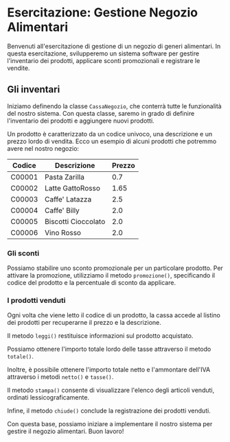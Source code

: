 # Esercitazione: Gestione Negozio Alimentari

Benvenuti all'esercitazione di gestione di un negozio di generi alimentari. In questa esercitazione, svilupperemo un sistema software per gestire l'inventario dei prodotti, applicare sconti promozionali e registrare le vendite.

## Gli inventari

Iniziamo definendo la classe `CassaNegozio`, che conterrà tutte le funzionalità del nostro sistema. Con questa classe, saremo in grado di definire l'inventario dei prodotti e aggiungere nuovi prodotti.

Un prodotto è caratterizzato da un codice univoco, una descrizione e un prezzo lordo di vendita. Ecco un esempio di alcuni prodotti che potremmo avere nel nostro negozio:

| Codice | Descrizione         | Prezzo |
| ------ | ------------------- | ------ |
| C00001 | Pasta Zarilla       | 0.7    |
| C00002 | Latte GattoRosso    | 1.65   |
| C00003 | Caffe' Latazza      | 2.5    |
| C00004 | Caffe' Billy        | 2.0    |
| C00005 | Biscotti Cioccolato | 2.0    |
| C00006 | Vino Rosso          | 2.0    |

### Gli sconti

Possiamo stabilire uno sconto promozionale per un particolare prodotto. Per attivare la promozione, utilizziamo il metodo `promozione()`, specificando il codice del prodotto e la percentuale di sconto da applicare.

### I prodotti venduti

Ogni volta che viene letto il codice di un prodotto, la cassa accede al listino dei prodotti per recuperarne il prezzo e la descrizione. 

Il metodo `leggi()` restituisce informazioni sul prodotto acquistato. 

Possiamo ottenere l'importo totale lordo delle tasse attraverso il metodo `totale()`. 

Inoltre, è possibile ottenere l'importo totale netto e l'ammontare dell'IVA attraverso i metodi `netto()` e `tasse()`. 

Il metodo `stampa()` consente di visualizzare l'elenco degli articoli venduti, ordinati lessicograficamente. 

Infine, il metodo `chiude()` conclude la registrazione dei prodotti venduti.

Con questa base, possiamo iniziare a implementare il nostro sistema per gestire il negozio alimentari. Buon lavoro!
